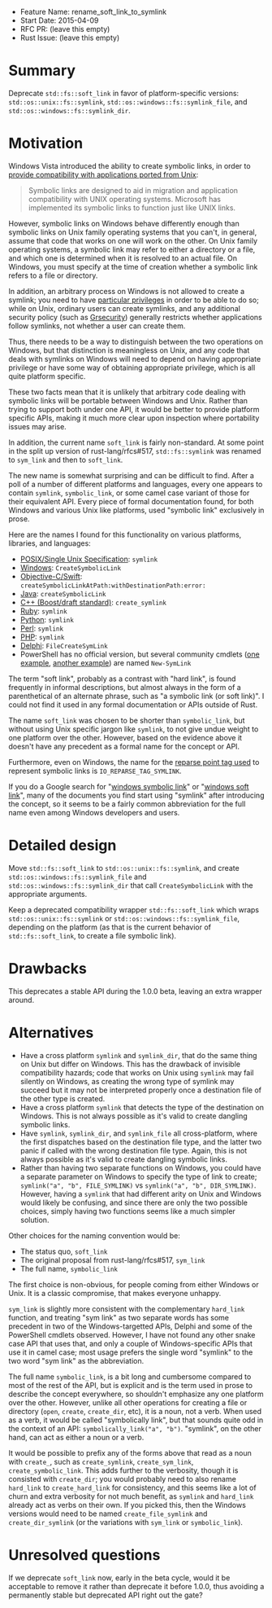 - Feature Name: rename_soft_link_to_symlink
- Start Date: 2015-04-09
- RFC PR: (leave this empty)
- Rust Issue: (leave this empty)

# Summary

Deprecate `std::fs::soft_link` in favor of platform-specific versions:
`std::os::unix::fs::symlink`, `std::os::windows::fs::symlink_file`, and
`std::os::windows::fs::symlink_dir`.

# Motivation

Windows Vista introduced the ability to create symbolic links, in order to
[provide compatibility with applications ported from Unix](https://msdn.microsoft.com/en-us/library/windows/desktop/aa365680%28v=vs.85%29.aspx):

> Symbolic links are designed to aid in migration and application
> compatibility with UNIX operating systems. Microsoft has implemented its
> symbolic links to function just like UNIX links.

However, symbolic links on Windows behave differently enough than symbolic
links on Unix family operating systems that you can't, in general, assume that
code that works on one will work on the other.  On Unix family operating
systems, a symbolic link may refer to either a directory or a file, and which
one is determined when it is resolved to an actual file.  On Windows, you must
specify at the time of creation whether a symbolic link refers to a file or
directory.

In addition, an arbitrary process on Windows is not allowed to create a
symlink; you need to have [particular privileges][1] in order to be able to do
so; while on Unix, ordinary users can create symlinks, and any additional
security policy (such as [Grsecurity][2]) generally restricts
whether applications follow symlinks, not whether a user can create them.

[1]: https://technet.microsoft.com/en-us/library/cc766301%28WS.10%29.aspx
[2]: https://en.wikibooks.org/wiki/Grsecurity/Appendix/Grsecurity_and_PaX_Configuration_Options#Linking_restrictions

Thus, there needs to be a way to distinguish between the two operations on
Windows, but that distinction is meaningless on Unix, and any code that deals
with symlinks on Windows will need to depend on having appropriate privilege
or have some way of obtaining appropriate privilege, which is all quite
platform specific.

These two facts mean that it is unlikely that arbitrary code dealing with
symbolic links will be portable between Windows and Unix.  Rather than trying
to support both under one API, it would be better to provide platform specific
APIs, making it much more clear upon inspection where portability issues may
arise.

In addition, the current name `soft_link` is fairly non-standard.  At some
point in the split up version of rust-lang/rfcs#517, `std::fs::symlink` was
renamed to `sym_link` and then to `soft_link`.

The new name is somewhat surprising and can be difficult to find.  After a
poll of a number of different platforms and languages, every one appears to
contain `symlink`, `symbolic_link`, or some camel case variant of those for
their equivalent API.  Every piece of formal documentation found, for
both Windows and various Unix like platforms, used "symbolic link" exclusively
in prose.

Here are the names I found for this functionality on various platforms,
libraries, and languages:

* [POSIX/Single Unix Specification](http://pubs.opengroup.org/onlinepubs/009695399/functions/symlink.html): `symlink`
* [Windows](https://msdn.microsoft.com/en-us/library/windows/desktop/aa365680%28v=vs.85%29.aspx): `CreateSymbolicLink`
* [Objective-C/Swift](https://developer.apple.com/library/ios/documentation/Cocoa/Reference/Foundation/Classes/NSFileManager_Class/index.html#//apple_ref/occ/instm/NSFileManager/createSymbolicLinkAtPath:withDestinationPath:error:): `createSymbolicLinkAtPath:withDestinationPath:error:`
* [Java](https://docs.oracle.com/javase/7/docs/api/java/nio/file/Files.html): `createSymbolicLink`
* [C++ (Boost/draft standard)](http://en.cppreference.com/w/cpp/experimental/fs): `create_symlink`
* [Ruby](http://ruby-doc.org/core-2.2.0/File.html): `symlink`
* [Python](https://docs.python.org/2/library/os.html#os.symlink): `symlink`
* [Perl](http://perldoc.perl.org/functions/symlink.html): `symlink`
* [PHP](https://php.net/manual/en/function.symlink.php): `symlink`
* [Delphi](http://docwiki.embarcadero.com/Libraries/XE7/en/System.SysUtils.FileCreateSymLink): `FileCreateSymLink`
* PowerShell has no official version, but several community cmdlets ([one example](http://stackoverflow.com/questions/894430/powershell-hard-and-soft-links/894651#894651), [another example](https://gallery.technet.microsoft.com/scriptcenter/New-SymLink-60d2531e)) are named `New-SymLink`

The term "soft link", probably as a contrast with "hard link", is found
frequently in informal descriptions, but almost always in the form of a
parenthetical of an alternate phrase, such as "a symbolic link (or soft
link)".  I could not find it used in any formal documentation or APIs outside
of Rust.

The name `soft_link` was chosen to be shorter than `symbolic_link`, but
without using Unix specific jargon like `symlink`, to not give undue weight to
one platform over the other.  However, based on the evidence above it doesn't
have any precedent as a formal name for the concept or API.

Furthermore, even on Windows, the name for the [reparse point tag used][3] to
represent symbolic links is `IO_REPARSE_TAG_SYMLINK`.

[3]: https://msdn.microsoft.com/en-us/library/windows/desktop/aa365511%28v=vs.85%29.aspx

If you do a Google search for "[windows symbolic link](https://www.google.com/search?q=windows+symbolic+link&ie=utf-8&oe=utf-8)" or "[windows soft link](https://www.google.com/search?q=windows+soft+link&ie=utf-8&oe=utf-8)",
many of the documents you find start using "symlink" after introducing the
concept, so it seems to be a fairly common abbreviation for the full name even
among Windows developers and users.

# Detailed design

Move `std::fs::soft_link` to `std::os::unix::fs::symlink`, and create
`std::os::windows::fs::symlink_file` and `std::os::windows::fs::symlink_dir`
that call `CreateSymbolicLink` with the appropriate arguments.

Keep a deprecated compatibility wrapper `std::fs::soft_link` which wraps
`std::os::unix::fs::symlink` or `std::os::windows::fs::symlink_file`,
depending on the platform (as that is the current behavior of
`std::fs::soft_link`, to create a file symbolic link).

# Drawbacks

This deprecates a stable API during the 1.0.0 beta, leaving an extra wrapper
around.

# Alternatives

* Have a cross platform `symlink` and `symlink_dir`, that do the same thing on
  Unix but differ on Windows.  This has the drawback of invisible
  compatibility hazards; code that works on Unix using `symlink` may fail
  silently on Windows, as creating the wrong type of symlink may succeed but
  it may not be interpreted properly once a destination file of the other type
  is created.
* Have a cross platform `symlink` that detects the type of the destination
  on Windows.  This is not always possible as it's valid to create dangling
  symbolic links.
* Have `symlink`, `symlink_dir`, and `symlink_file` all cross-platform, where
  the first dispatches based on the destination file type, and the latter two
  panic if called with the wrong destination file type.  Again, this is not
  always possible as it's valid to create dangling symbolic links.
* Rather than having two separate functions on Windows, you could have a
  separate parameter on Windows to specify the type of link to create;
  `symlink("a", "b", FILE_SYMLINK)` vs `symlink("a", "b", DIR_SYMLINK)`.
  However, having a `symlink` that had different arity on Unix and Windows
  would likely be confusing, and since there are only the two possible
  choices, simply having two functions seems like a much simpler solution.

Other choices for the naming convention would be:

* The status quo, `soft_link`
* The original proposal from rust-lang/rfcs#517, `sym_link`
* The full name, `symbolic_link`

The first choice is non-obvious, for people coming from either Windows or
Unix.  It is a classic compromise, that makes everyone unhappy.

`sym_link` is slightly more consistent with the complementary `hard_link`
function, and treating "sym link" as two separate words has some precedent in
two of the Windows-targetted APIs, Delphi and some of the PowerShell cmdlets
observed.  However, I have not found any other snake case API that uses that,
and only a couple of Windows-specific APIs that use it in camel case; most
usage prefers the single word "symlink" to the two word "sym link" as the
abbreviation.

The full name `symbolic_link`, is a bit long and cumbersome compared to most
of the rest of the API, but is explicit and is the term used in prose to
describe the concept everywhere, so shouldn't emphasize any one platform over
the other.  However, unlike all other operations for creating a file or
directory (`open`, `create`, `create_dir`, etc), it is a noun, not a verb.
When used as a verb, it would be called "symbolically link", but that sounds
quite odd in the context of an API: `symbolically_link("a", "b")`.  "symlink",
on the other hand, can act as either a noun or a verb.

It would be possible to prefix any of the forms above that read as a noun with
`create_`, such as `create_symlink`, `create_sym_link`,
`create_symbolic_link`.  This adds further to the verbosity, though it is
consisted with `create_dir`; you would probably need to also rename
`hard_link` to `create_hard_link` for consistency, and this seems like a lot
of churn and extra verbosity for not much benefit, as `symlink` and
`hard_link` already act as verbs on their own.  If you picked this, then the
Windows versions would need to be named `create_file_symlink` and
`create_dir_symlink` (or the variations with `sym_link` or `symbolic_link`).

# Unresolved questions

If we deprecate `soft_link` now, early in the beta cycle, would it be
acceptable to remove it rather than deprecate it before 1.0.0, thus avoiding a
permanently stable but deprecated API right out the gate?

